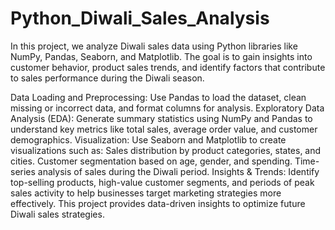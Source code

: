 # Python_Diwali_Sales_Analysis
In this project, we analyze Diwali sales data using Python libraries like NumPy, Pandas, Seaborn, and Matplotlib. The goal is to gain insights into customer behavior, product sales trends, and identify factors that contribute to sales performance during the Diwali season.

Data Loading and Preprocessing: Use Pandas to load the dataset, clean missing or incorrect data, and format columns for analysis.
Exploratory Data Analysis (EDA): Generate summary statistics using NumPy and Pandas to understand key metrics like total sales, average order value, and customer demographics.
Visualization:
Use Seaborn and Matplotlib to create visualizations such as:
Sales distribution by product categories, states, and cities.
Customer segmentation based on age, gender, and spending.
Time-series analysis of sales during the Diwali period.
Insights & Trends: Identify top-selling products, high-value customer segments, and periods of peak sales activity to help businesses target marketing strategies more effectively.
This project provides data-driven insights to optimize future Diwali sales strategies.
